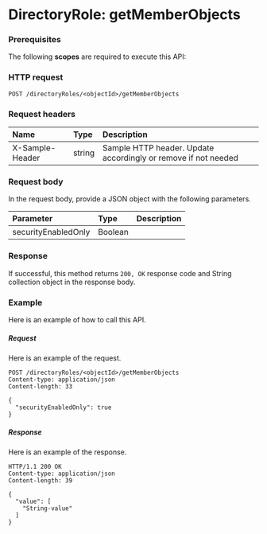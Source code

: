 # DirectoryRole: getMemberObjects


### Prerequisites
The following **scopes** are required to execute this API: 
### HTTP request
<!-- { "blockType": "ignored" } -->
```http
POST /directoryRoles/<objectId>/getMemberObjects

```
### Request headers
| Name       | Type | Description|
|:---------------|:--------|:----------|
| X-Sample-Header  | string  | Sample HTTP header. Update accordingly or remove if not needed|

### Request body
In the request body, provide a JSON object with the following parameters.

| Parameter	   | Type	|Description|
|:---------------|:--------|:----------|
|securityEnabledOnly|Boolean||

### Response
If successful, this method returns `200, OK` response code and String collection object in the response body.

### Example
Here is an example of how to call this API.
##### Request
Here is an example of the request.
<!-- {
  "blockType": "request",
  "name": "directoryrole_getmemberobjects"
}-->
```http
POST /directoryRoles/<objectId>/getMemberObjects
Content-type: application/json
Content-length: 33

{
  "securityEnabledOnly": true
}
```

##### Response
Here is an example of the response.
<!-- {
  "blockType": "response",
  "truncated": false,
  "@odata.type": "string",
  "isCollection": true
} -->
```http
HTTP/1.1 200 OK
Content-type: application/json
Content-length: 39

{
  "value": [
    "String-value"
  ]
}
```

<!-- uuid: 86213462-9528-4d06-87b7-45974592031e
2015-10-19 09:07:22 UTC -->
<!-- {
  "type": "#page.annotation",
  "description": "DirectoryRole: getMemberObjects",
  "keywords": "",
  "section": "documentation",
  "tocPath": ""
}-->